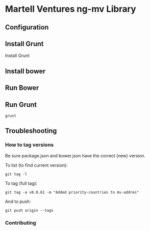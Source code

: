 # Martell Ventures ng-mv Library

## Configuration

## Install Grunt
Install Grunt

## Install bower

## Run Bower

## Run Grunt
```
grunt
```

## Troubleshooting

### How to tag versions
Be sure package.json and bower.json have the correct (new) version.

To list (to find current version):
```
git tag -l
```

To tag (full tag):

```
git tag -a v0.0.61 -m "Added priority-countries to mv-addres"
```

And to push:
```
git push origin --tags
```

### Contributing


